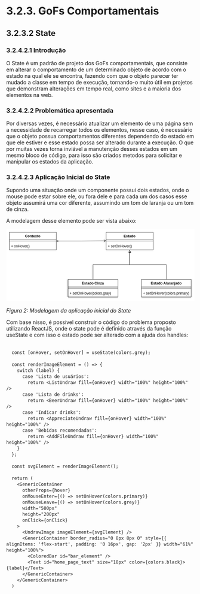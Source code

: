 # 3.2.3. GoFs Comportamentais


## 3.2.3.2 State

### 3.2.4.2.1 Introdução

O State é um padrão de projeto dos GoFs comportamentais, que consiste em alterar o comportamento de um determinado objeto de acordo com o estado na qual ele se encontra, fazendo com que o objeto parecer ter mudado a classe em tempo de execução, tornando-o muito útil em projetos que demonstram alterações em tempo real, como sites e a maioria dos elementos na web.
### 3.2.4.2.2 Problemática apresentada 

Por diversas vezes, é necessário atualizar um elemento de uma página sem a necessidade de recarregar todos os elementos, nesse caso, é necessário que o objeto possua comportamentos diferentes dependendo do estado em que ele estiver e esse estado possa ser alterado durante a execução. O que por muitas vezes torna inviável a manutenção desses estados em um mesmo bloco de código, para isso são criados metodos para solicitar e manipular os estados da aplicação.

### 3.2.4.2.3 Aplicação Inicial do State

Supondo uma situação onde um componente possui dois estados, onde o mouse pode estar sobre ele, ou fora dele e para cada um dos casos esse objeto assumirá uma cor diferente, assumindo um tom de laranja ou um tom de cinza.

A modelagem desse elemento pode ser vista abaixo:


![State](../PadroesDeProjeto/assets/State.png)

*Figura 2: Modelagem da aplicação inicial do State* 


Com base nisso, é possível construir o código do problema proposto utilizando ReactJS, onde o state pode é definido através da função useState e com isso o estado pode ser alterado com a ajuda dos handles:


```

  const [onHover, setOnHover] = useState(colors.grey);

  const renderImageElement = () => {
    switch (label) {
      case 'Lista de usuários':
        return <ListUndraw fill={onHover} width="100%" height="100%" />
      case 'Lista de drinks':
        return <BeerUndraw fill={onHover} width="100%" height="100%" />
      case 'Indicar drinks':
        return <AppreciateUndraw fill={onHover} width="100%" height="100%" />
      case 'Bebidas recomendadas':
        return <AddFileUndraw fill={onHover} width="100%" height="100%" />
    }
  };

  const svgElement = renderImageElement();

  return (
    <GenericContainer
      otherProps={hover}
      onMouseEnter={() => setOnHover(colors.primary)}
      onMouseLeave={() => setOnHover(colors.grey)}
      width="500px"
      height="200px"
      onClick={onClick}
    >
      <UndrawImage imageElement={svgElement} />
      <GenericContainer border_radius="0 8px 8px 0" style={{ alignItems: 'flex-start', padding: '0 16px', gap: '2px' }} width="61%" height="100%">
        <ColoredBar id="bar_element" />
        <Text id="home_page_text" size="18px" color={colors.black}>{label}</Text>
      </GenericContainer>
    </GenericContainer>
  )
```
